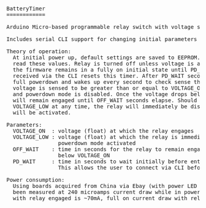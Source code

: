 <pre>
BatteryTimer
============

Arduino Micro-based programmable relay switch with voltage sensing.

Includes serial CLI support for changing initial parameters to user-defined settings.

Theory of operation:
  At initial power up, default settings are saved to EEPROM. Subsequent reboots will 
  read these values. Relay is turned off unless voltage is above VOLTAGE_ON. Initially,
  the firmware remains in a fully on initial state until PD_WAIT seconds elapse. Data 
  received via the CLI resets this timer. After PD_WAIT seconds, the board goes into 
  full powerdown and wakes up every second to check sense the input voltage. If the 
  voltage is sensed to be greater than or equal to VOLTAGE_ON, the relay is engaged 
  and powerdown mode is disabled. Once the voltage drops below VOLTAGE_ON, the relay 
  will remain engaged until OFF_WAIT seconds elapse. Should the voltage drop below 
  VOLTAGE_LOW at any time, the relay will immediately be disengaged and powerdown mode 
  will be activated.
  
Parameters:
  VOLTAGE_ON  : voltage (float) at which the relay engages
  VOLTAGE_LOW : voltage (float) at which the relay is immediately disengaged and 
                powerdown mode activated 
  OFF_WAIT    : time in seconds for the relay to remain engaged after voltage drops 
                below VOLTAGE_ON
  PD_WAIT     : time in seconds to wait initially before entering powerdown mode. 
                This allows the user to connect via CLI before USB is disabled.
  
Power consumption:
  Using boards acquired from China via Ebay (with power LED removed), this project has 
  been measured at 240 microamps current draw while in powerdown. Full on current draw 
  with relay engaged is ~70mA, full on current draw with relay open is ~32mA. 
</pre>